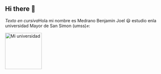 ## Hi there 👋


*Texto en cursiva*Hola mi nombre es Medrano Benjamin Joel :smiley: estudio enla universidad Mayor de San Simon (umss):fist::


<img src="https://yt3.googleusercontent.com/ytc/AIdro_kBVqGn-PautfZs3UW8F-q5-5K8x4zGwnIY2Ng6WScasw=s900-c-k-c0x00ffffff-no-rj" alt="Mi universidad" width="120"/>



